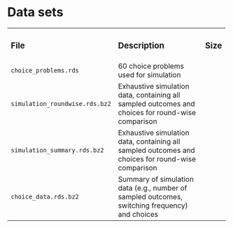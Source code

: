 
# Data sets

<table style="width:99%;">
<colgroup>
<col style="width: 22%" />
<col style="width: 67%" />
<col style="width: 9%" />
</colgroup>
<tbody>
<tr class="odd">
<td><h3 id="file">File</h3></td>
<td><h3 id="description">Description</h3></td>
<td><h3 id="size">Size</h3></td>
</tr>
<tr class="even">
<td><code>choice_problems.rds</code></td>
<td>60 choice problems used for simulation</td>
<td></td>
</tr>
<tr class="odd">
<td><code>simulation_roundwise.rds.bz2</code></td>
<td>Exhaustive simulation data, containing all sampled outcomes and
choices for round-wise comparison</td>
<td></td>
</tr>
<tr class="even">
<td><code>simulation_summary.rds.bz2</code></td>
<td>Exhaustive simulation data, containing all sampled outcomes and
choices for round-wise comparison</td>
<td></td>
</tr>
<tr class="odd">
<td><code>choice_data.rds.bz2</code></td>
<td>Summary of simulation data (e.g., number of sampled outcomes,
switching frequency) and choices</td>
<td></td>
</tr>
</tbody>
</table>
